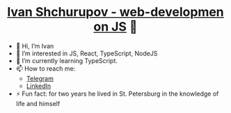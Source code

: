 <h1 align="center"><a href="https://github.com/Ivan19979/portfolio" target="_blank">Ivan Shchurupov - web-developmen on JS</a> 🔭</h1>
<ul>
  <li>👋 Hi, I’m Ivan</li>
  <li>👀 I’m interested in JS, React, TypeScript, NodeJS</li>
  <li>🌱 I’m currently learning TypeScript.</li>
  <li>📫 How to reach me: <ul>
    <li><a href="https://t.me/shchurupoff">Telegram</a></li>
    <li><a href="https://www.linkedin.com/in/ivan-shchurupov-0797ba289/">LinkedIn</a></li>
  </ul> </li>
  <li>⚡ Fun fact: for two years he lived in St. Petersburg in the knowledge of life and himself</li>
</ul>
<!--
**Ivan19979/Ivan19979** is a ✨ _special_ ✨ repository because its `README.md` (this file) appears on your GitHub profile.

Here are some ideas to get you started:

- 🔭 I’m currently working on ...
- 🌱 I’m currently learning ...
- 👯 I’m looking to collaborate on ...
- 🤔 I’m looking for help with ...
- 💬 Ask me about ...
- 📫 How to reach me: ...
- 😄 Pronouns: ...
- ⚡ Fun fact: ...
-->

